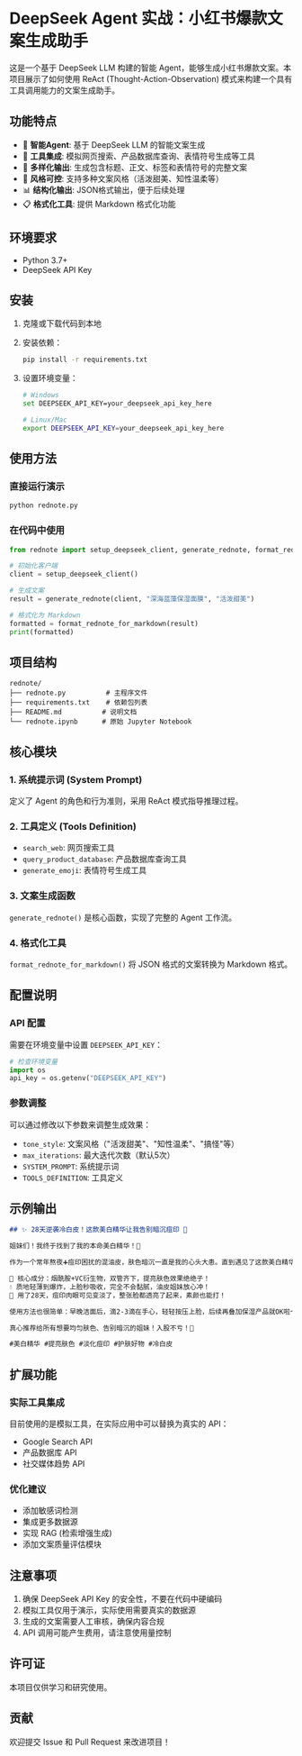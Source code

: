 # DeepSeek Agent 实战：小红书爆款文案生成助手

这是一个基于 DeepSeek LLM 构建的智能 Agent，能够生成小红书爆款文案。本项目展示了如何使用 ReAct (Thought-Action-Observation) 模式来构建一个具有工具调用能力的文案生成助手。

## 功能特点

- 🤖 **智能Agent**: 基于 DeepSeek LLM 的智能文案生成
- 🔧 **工具集成**: 模拟网页搜索、产品数据库查询、表情符号生成等工具
- 📝 **多样化输出**: 生成包含标题、正文、标签和表情符号的完整文案
- 🎨 **风格可控**: 支持多种文案风格（活泼甜美、知性温柔等）
- 📊 **结构化输出**: JSON格式输出，便于后续处理
- 📋 **格式化工具**: 提供 Markdown 格式化功能

## 环境要求

- Python 3.7+
- DeepSeek API Key

## 安装

1. 克隆或下载代码到本地
2. 安装依赖：
   ```bash
   pip install -r requirements.txt
   ```

3. 设置环境变量：
   ```bash
   # Windows
   set DEEPSEEK_API_KEY=your_deepseek_api_key_here
   
   # Linux/Mac
   export DEEPSEEK_API_KEY=your_deepseek_api_key_here
   ```

## 使用方法

### 直接运行演示

```bash
python rednote.py
```

### 在代码中使用

```python
from rednote import setup_deepseek_client, generate_rednote, format_rednote_for_markdown

# 初始化客户端
client = setup_deepseek_client()

# 生成文案
result = generate_rednote(client, "深海蓝藻保湿面膜", "活泼甜美")

# 格式化为 Markdown
formatted = format_rednote_for_markdown(result)
print(formatted)
```

## 项目结构

```
rednote/
├── rednote.py          # 主程序文件
├── requirements.txt    # 依赖包列表
├── README.md          # 说明文档
└── rednote.ipynb      # 原始 Jupyter Notebook
```

## 核心模块

### 1. 系统提示词 (System Prompt)
定义了 Agent 的角色和行为准则，采用 ReAct 模式指导推理过程。

### 2. 工具定义 (Tools Definition)
- `search_web`: 网页搜索工具
- `query_product_database`: 产品数据库查询工具
- `generate_emoji`: 表情符号生成工具

### 3. 文案生成函数
`generate_rednote()` 是核心函数，实现了完整的 Agent 工作流。

### 4. 格式化工具
`format_rednote_for_markdown()` 将 JSON 格式的文案转换为 Markdown 格式。

## 配置说明

### API 配置
需要在环境变量中设置 `DEEPSEEK_API_KEY`：

```python
# 检查环境变量
import os
api_key = os.getenv("DEEPSEEK_API_KEY")
```

### 参数调整
可以通过修改以下参数来调整生成效果：

- `tone_style`: 文案风格（"活泼甜美"、"知性温柔"、"搞怪"等）
- `max_iterations`: 最大迭代次数（默认5次）
- `SYSTEM_PROMPT`: 系统提示词
- `TOOLS_DEFINITION`: 工具定义

## 示例输出

```markdown
## ✨ 28天逆袭冷白皮！这款美白精华让我告别暗沉痘印 🌟

姐妹们！我终于找到了我的本命美白精华！💖

作为一个常年熬夜➕痘印困扰的混油皮，肤色暗沉一直是我的心头大患。直到遇见了这款美白精华，简直打开了新世界的大门！🤩

🌟 核心成分：烟酰胺+VC衍生物，双管齐下，提亮肤色效果绝绝子！
💧 质地轻薄到爆炸，上脸秒吸收，完全不会黏腻，油皮姐妹放心冲！
🌿 用了28天，痘印肉眼可见变淡了，整张脸都透亮了起来，素颜也能打！

使用方法也很简单：早晚洁面后，滴2-3滴在手心，轻轻按压上脸，后续再叠加保湿产品就OK啦～

真心推荐给所有想要均匀肤色、告别暗沉的姐妹！入股不亏！💖

#美白精华 #提亮肤色 #淡化痘印 #护肤好物 #冷白皮
```

## 扩展功能

### 实际工具集成
目前使用的是模拟工具，在实际应用中可以替换为真实的 API：

- Google Search API
- 产品数据库 API
- 社交媒体趋势 API

### 优化建议
- 添加敏感词检测
- 集成更多数据源
- 实现 RAG (检索增强生成)
- 添加文案质量评估模块

## 注意事项

1. 确保 DeepSeek API Key 的安全性，不要在代码中硬编码
2. 模拟工具仅用于演示，实际使用需要真实的数据源
3. 生成的文案需要人工审核，确保内容合规
4. API 调用可能产生费用，请注意使用量控制

## 许可证

本项目仅供学习和研究使用。

## 贡献

欢迎提交 Issue 和 Pull Request 来改进项目！

